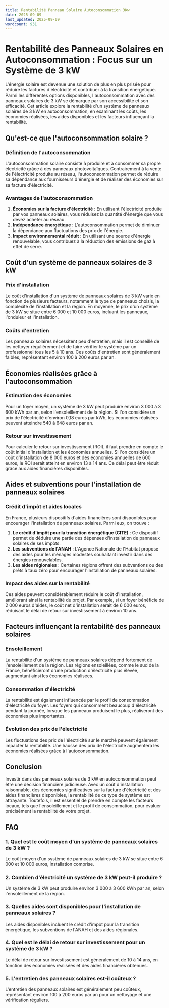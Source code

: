 ```yaml
---
title: Rentabilité Panneau Solaire Autoconsommation 3Kw
date: 2025-09-09
last_updated: 2025-09-09
wordcount: 931
---
```


# Rentabilité des Panneaux Solaires en Autoconsommation : Focus sur un Système de 3 kW

L'énergie solaire est devenue une solution de plus en plus prisée pour réduire les factures d'électricité et contribuer à la transition énergétique. Parmi les différentes options disponibles, l'autoconsommation avec des panneaux solaires de 3 kW se démarque par son accessibilité et son efficacité. Cet article explore la rentabilité d'un système de panneaux solaires de 3 kW en autoconsommation, en examinant les coûts, les économies réalisées, les aides disponibles et les facteurs influençant la rentabilité.

## Qu'est-ce que l'autoconsommation solaire ?

### Définition de l'autoconsommation

L'autoconsommation solaire consiste à produire et à consommer sa propre électricité grâce à des panneaux photovoltaïques. Contrairement à la vente de l'électricité produite au réseau, l'autoconsommation permet de réduire sa dépendance aux fournisseurs d'énergie et de réaliser des économies sur sa facture d'électricité.

### Avantages de l'autoconsommation

1. **Économies sur la facture d'électricité** : En utilisant l'électricité produite par vos panneaux solaires, vous réduisez la quantité d'énergie que vous devez acheter au réseau.
2. **Indépendance énergétique** : L'autoconsommation permet de diminuer la dépendance aux fluctuations des prix de l'énergie.
3. **Impact environnemental réduit** : En utilisant une source d'énergie renouvelable, vous contribuez à la réduction des émissions de gaz à effet de serre.

## Coût d'un système de panneaux solaires de 3 kW

### Prix d'installation

Le coût d'installation d'un système de panneaux solaires de 3 kW varie en fonction de plusieurs facteurs, notamment le type de panneaux choisis, la complexité de l'installation et la région. En moyenne, le prix d'un système de 3 kW se situe entre 6 000 et 10 000 euros, incluant les panneaux, l'onduleur et l'installation.

### Coûts d'entretien

Les panneaux solaires nécessitent peu d'entretien, mais il est conseillé de les nettoyer régulièrement et de faire vérifier le système par un professionnel tous les 5 à 10 ans. Ces coûts d'entretien sont généralement faibles, représentant environ 100 à 200 euros par an.

## Économies réalisées grâce à l'autoconsommation

### Estimation des économies

Pour un foyer moyen, un système de 3 kW peut produire environ 3 000 à 3 600 kWh par an, selon l'ensoleillement de la région. Si l'on considère un prix de l'électricité d'environ 0,18 euros par kWh, les économies réalisées peuvent atteindre 540 à 648 euros par an.

### Retour sur investissement

Pour calculer le retour sur investissement (ROI), il faut prendre en compte le coût initial d'installation et les économies annuelles. Si l'on considère un coût d'installation de 8 000 euros et des économies annuelles de 600 euros, le ROI serait atteint en environ 13 à 14 ans. Ce délai peut être réduit grâce aux aides financières disponibles.

## Aides et subventions pour l'installation de panneaux solaires

### Crédit d'impôt et aides locales

En France, plusieurs dispositifs d'aides financières sont disponibles pour encourager l'installation de panneaux solaires. Parmi eux, on trouve :

1. **Le crédit d'impôt pour la transition énergétique (CITE)** : Ce dispositif permet de déduire une partie des dépenses d'installation de panneaux solaires de ses impôts.
2. **Les subventions de l'ANAH** : L'Agence Nationale de l'Habitat propose des aides pour les ménages modestes souhaitant investir dans des énergies renouvelables.
3. **Les aides régionales** : Certaines régions offrent des subventions ou des prêts à taux zéro pour encourager l'installation de panneaux solaires.

### Impact des aides sur la rentabilité

Ces aides peuvent considérablement réduire le coût d'installation, améliorant ainsi la rentabilité du projet. Par exemple, si un foyer bénéficie de 2 000 euros d'aides, le coût net d'installation serait de 6 000 euros, réduisant le délai de retour sur investissement à environ 10 ans.

## Facteurs influençant la rentabilité des panneaux solaires

### Ensoleillement

La rentabilité d'un système de panneaux solaires dépend fortement de l'ensoleillement de la région. Les régions ensoleillées, comme le sud de la France, bénéficieront d'une production d'électricité plus élevée, augmentant ainsi les économies réalisées.

### Consommation d'électricité

La rentabilité est également influencée par le profil de consommation d'électricité du foyer. Les foyers qui consomment beaucoup d'électricité pendant la journée, lorsque les panneaux produisent le plus, réaliseront des économies plus importantes.

### Évolution des prix de l'électricité

Les fluctuations des prix de l'électricité sur le marché peuvent également impacter la rentabilité. Une hausse des prix de l'électricité augmentera les économies réalisées grâce à l'autoconsommation.

## Conclusion

Investir dans des panneaux solaires de 3 kW en autoconsommation peut être une décision financière judicieuse. Avec un coût d'installation raisonnable, des économies significatives sur la facture d'électricité et des aides financières disponibles, la rentabilité de ce type de système est attrayante. Toutefois, il est essentiel de prendre en compte les facteurs locaux, tels que l'ensoleillement et le profil de consommation, pour évaluer précisément la rentabilité de votre projet.

## FAQ

### 1. Quel est le coût moyen d'un système de panneaux solaires de 3 kW ?

Le coût moyen d'un système de panneaux solaires de 3 kW se situe entre 6 000 et 10 000 euros, installation comprise.

### 2. Combien d'électricité un système de 3 kW peut-il produire ?

Un système de 3 kW peut produire environ 3 000 à 3 600 kWh par an, selon l'ensoleillement de la région.

### 3. Quelles aides sont disponibles pour l'installation de panneaux solaires ?

Les aides disponibles incluent le crédit d'impôt pour la transition énergétique, les subventions de l'ANAH et des aides régionales.

### 4. Quel est le délai de retour sur investissement pour un système de 3 kW ?

Le délai de retour sur investissement est généralement de 10 à 14 ans, en fonction des économies réalisées et des aides financières obtenues.

### 5. L'entretien des panneaux solaires est-il coûteux ?

L'entretien des panneaux solaires est généralement peu coûteux, représentant environ 100 à 200 euros par an pour un nettoyage et une vérification réguliers.